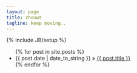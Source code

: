 ```yaml
---
layout: page
title: zhouwt
tagline: keep moving..
---
```

{% include JB/setup %}



 <ul class="posts">
	{% for post in site.posts %}
		<li>
			<span>
				{{ post.date | date_to_string }}
			</span> &raquo; 
			<a href="{{ BASE_PATH }}{{ post.url }}">{{ post.title }}</a>
		</li>
	{% endfor %}
</ul>




